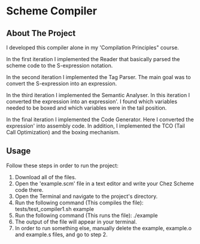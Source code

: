 # Scheme Compiler

## About The Project

I developed this compiler alone in my 'Compilation Principles" course.

In the first iteration I implemented the Reader that basically parsed the scheme code to the S-expression notation.

In the second iteration I implemented the Tag Parser. The main goal was to convert the S-expression into an expression.

In the third iteration I implemented the Semantic Analyser. In this iteration I converted the expression into an expression'. I found which variables needed to be boxed and which variables were in the tail position.

In the final iteration I implemented the Code Generator. Here I converted the expression' into assembly code. In addition, I implemented the TCO (Tail Call Optimization) and the boxing mechanism.

## Usage

Follow these steps in order to run the project:
1. Download all of the files.
2. Open the 'example.scm' file in a text editor and write your Chez Scheme code there.
3. Open the Terminal and navigate to the project's directory.
4. Run the following command (This compiles the file): tests/test_compiler1.sh example
5. Run the following command (This runs the file): ./example
6. The output of the file will appear in your terminal.
7. In order to run something else, manually delete the example, example.o and example.s files, and go to step 2.

